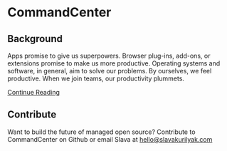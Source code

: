 # CommandCenter

## Background

Apps promise to give us superpowers. Browser plug-ins, add-ons, or extensions promise to make us more productive. Operating systems and software, in general, aim to solve our problems. By ourselves, we feel productive. When we join teams, our productivity plummets. 

[Continue Reading](https://slavakurilyak.com/commandcenter-your-place-to-work)

## Contribute

Want to build the future of managed open source? Contribute to CommandCenter on Github or email Slava at [hello@slavakurilyak.com](mailto:hello@slavakurilyak.com?subject=CommandCenter)
